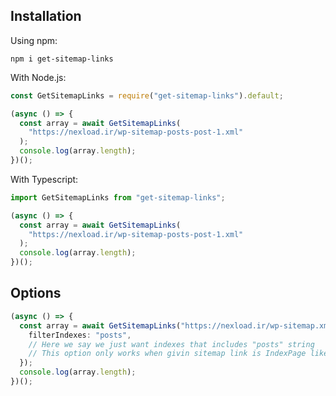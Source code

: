 ## Installation

Using npm:

```shell
npm i get-sitemap-links
```

With Node.js:

```js
const GetSitemapLinks = require("get-sitemap-links").default;

(async () => {
  const array = await GetSitemapLinks(
    "https://nexload.ir/wp-sitemap-posts-post-1.xml"
  );
  console.log(array.length);
})();
```

With Typescript:

```typescript
import GetSitemapLinks from "get-sitemap-links";

(async () => {
  const array = await GetSitemapLinks(
    "https://nexload.ir/wp-sitemap-posts-post-1.xml"
  );
  console.log(array.length);
})();
```

## Options

```typescript
(async () => {
  const array = await GetSitemapLinks("https://nexload.ir/wp-sitemap.xml", {
    filterIndexes: "posts",
    // Here we say we just want indexes that includes "posts" string
    // This option only works when givin sitemap link is IndexPage like example.com/sitemap.xml
  });
  console.log(array.length);
})();
```
